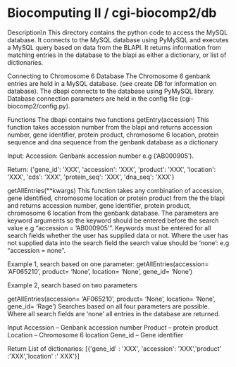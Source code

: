 Biocomputing II / cgi-biocomp2/db
=================================

Description\n
This directory contains the python code to access the MySQL database. It connects to the MySQL database using PyMySQL and executes a MySQL query based on data from the BLAPI. It returns information from matching entries in the database to the blapi as either a dictionary, or list of dictionaries. 

Connecting to Chromosome 6 Database
The Chromosome 6 genbank entries are held in a MySQL database. (see create DB for information on database). The dbapi connects to the database using PyMySQL library. Database connection parameters are held in the config file (cgi-biocomp2/config.py).

Functions
The dbapi contains two functions
getEntry(accession)
This function takes accession number from the blapi and returns accession number, gene identifier, protein product, chromosome 6 location, protein sequence and dna sequence from the genbank database as a dictionary

Input:
Accession: Genbank accession number e.g (‘AB000905’). 

Return:
    {'gene_id': 'XXX', 'accession': 'XXX', 'product': 'XXX', 'location': 'XXX', 
     'cds': 'XXX', 'protein_seq': 'XXX', 'dna_seq': 'XXX'}


getAllEntries(**kwargs)
This function takes any combination of accession, gene identified, chromosome location or protein product from the the blapi and returns accession number, gene identifier, protein product, chromosome 6 location from the genbank database.
The parameters are keyword arguments so the keyword should be entered before the search value e.g “accession = ‘AB000905’”.
Keywords must be entered for all search fields whether the user has supplied data or not. Where the user has not supplied data into the search field the search value should be ‘none’: e.g “accession = none”. 

Example 1, search based on one parameter:
getAllEntries(accession= ‘AF065210’, product= ‘None’, location= ‘None’, gene_id= ‘None’)

Example 2, search based on two parameters 


getAllEntries(accession= ‘AF065210’, product= ‘None’, location= ‘None’, gene_id= ‘Rage’)
Searches based on all four parameters are possible. Where all search fields are ‘none’ all entries in the database are returned. 

Input
Accession – Genbank accession number 
Product – protein product
Location – Chromosome 6 location
Gene_id – Gene identifier

Return
List of dictionaries:
[{'gene_id' : 'XXX', 'accession': 'XXX','product' :'XXX','location' :' XXX'}]

